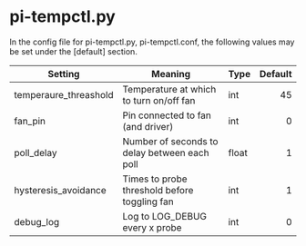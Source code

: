 [comment]: vim:ai:tw=100

pi-tempctl.py
==================

In the config file for pi-tempctl.py, pi-tempctl.conf, the following values may
be set under the [default] section.

| Setting               | Meaning                                      | Type  | Default |
|-----------------------|----------------------------------------------|-------|--------:|
| temperaure_threashold | Temperature at which to turn on/off fan      | int   | 45      |
| fan_pin               | Pin connected to fan (and driver)            | int   | 0       |
| poll_delay            | Number of seconds to delay between each poll | float | 1       |
| hysteresis_avoidance  | Times to probe threshold before toggling fan | int   | 1       |
| debug_log             | Log to LOG_DEBUG every x probe               | int   | 0       |
